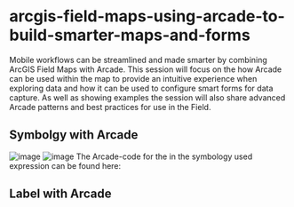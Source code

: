# arcgis-field-maps-using-arcade-to-build-smarter-maps-and-forms
Mobile workflows can be streamlined and made smarter by combining ArcGIS Field Maps with Arcade. This session will focus on the how Arcade can be used within the map to provide an intuitive experience when exploring data and how it can be used to configure smart forms for data capture. As well as showing examples the session will also share advanced Arcade patterns and best practices for use in the Field.
## Symbolgy with Arcade
![image](https://github.com/user-attachments/assets/5ac2e081-f0be-4c1f-928a-e4ca08b9d8b8)
![image](https://github.com/user-attachments/assets/af6faa70-6640-4e19-bda4-02b0fd6ad311)
The Arcade-code for the in the symbology used expression can be found here:
## Label with Arcade

